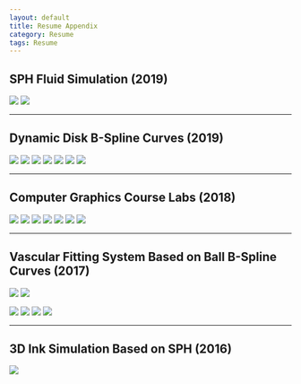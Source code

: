 ```yaml
---
layout: default
title: Resume Appendix
category: Resume
tags: Resume
---
```


## SPH Fluid Simulation (2019)
![](/assets/imgs/Resume-Appendix/SPH-Water/sph-19-07-20-8000-40.gif)
![](/assets/imgs/Resume-Appendix/SPH-Water/sph-19-07-20-16000-20.gif)

***
## Dynamic Disk B-Spline Curves (2019)
![](/assets/imgs/Resume-Appendix/D-DBSC/1.png)
![](/assets/imgs/Resume-Appendix/D-DBSC/2.png)
![](/assets/imgs/Resume-Appendix/D-DBSC/3.png)
![](/assets/imgs/Resume-Appendix/D-DBSC/4.png)
![](/assets/imgs/Resume-Appendix/D-DBSC/5.png)
![](/assets/imgs/Resume-Appendix/D-DBSC/6.png)
![](/assets/imgs/Resume-Appendix/D-DBSC/7.png)


***
## Computer Graphics Course Labs (2018)
![](/assets/imgs/Resume-Appendix/CG/3.png)
![](/assets/imgs/Resume-Appendix/CG/4-normal.png)
![](/assets/imgs/Resume-Appendix/CG/4-phonglight.png)
![](/assets/imgs/Resume-Appendix/CG/5.png)
![](/assets/imgs/Resume-Appendix/CG/7.png)
![](/assets/imgs/Resume-Appendix/CG/8-raytracing.png)
![](/assets/imgs/Resume-Appendix/CG/8-raytracing-mesh.png)


***
## Vascular Fitting System Based on Ball B-Spline Curves (2017)
![](/assets/imgs/Resume-Appendix/Vascular-System/1.png)
![](/assets/imgs/Resume-Appendix/Vascular-System/2.png)
<!-- ![](/assets/imgs/Resume-Appendix/Vascular-System/3.png) -->
![](/assets/imgs/Resume-Appendix/Vascular-System/4.png)
![](/assets/imgs/Resume-Appendix/Vascular-System/5.png)
![](/assets/imgs/Resume-Appendix/Vascular-System/6.png)
![](/assets/imgs/Resume-Appendix/Vascular-System/7.png)

***
## 3D Ink Simulation Based on SPH (2016)
![](/assets/imgs/Resume-Appendix/SPH-Ink/bunny.png)
<!-- ![](/assets/imgs/Resume-Appendix/SPH-Ink/dragon.png) -->
<!-- ![](/assets/imgs/Resume-Appendix/SPH-Ink/house.png) -->

